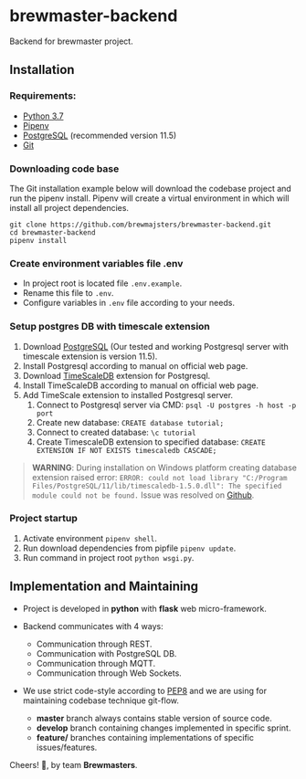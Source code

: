 # brewmaster-backend
Backend for brewmaster project.

## Installation

### Requirements:

- [Python 3.7](https://www.python.org/downloads/)
- [Pipenv](https://github.com/pypa/pipenv)
- [PostgreSQL](https://www.postgresql.org/download/) (recommended version 11.5)
- [Git](https://git-scm.com/downloads)

### Downloading code base

The Git installation example below will download the codebase project and run the pipenv install. Pipenv 
will create a virtual environment in which will install all project dependencies.

```
git clone https://github.com/brewmajsters/brewmaster-backend.git
cd brewmaster-backend
pipenv install
```

### Create environment variables file .env

- In project root is located file `.env.example`.
- Rename this file to `.env`.
- Configure variables in `.env` file according to your needs.

### Setup postgres DB with timescale extension
1. Download [PostgreSQL](https://www.postgresql.org/download/) (Our tested and working Postgresql server with timescale extension is version 11.5).
2. Install Postgresql according to manual on official web page.
3. Download [TimeScaleDB](https://docs.timescale.com/latest/getting-started/installation) extension for Postgresql.
4. Install TimeScaleDB according to manual on official web page.
5. Add TimeScale extension to installed Postgresql server.
   1. Connect to Postgresql server via CMD: `psql -U postgres -h host -p port` 
   2. Create new database: `CREATE database tutorial;`
   3. Connect to created database: `\c tutorial`
   4. Create TimescaleDB extension to specified database: `CREATE EXTENSION IF NOT EXISTS timescaledb CASCADE;`

> **WARNING**: During installation on Windows platform creating database extension raised error: 
> `ERROR: could not load library "C:/Program Files/PostgreSQL/11/lib/timescaledb-1.5.0.dll": The specified module could not be found.`
> Issue was resolved on [Github](https://github.com/timescale/timescaledb/issues/1398).

### Project startup

1. Activate environment `pipenv shell`.
2. Run download dependencies from pipfile `pipenv update`.
3. Run command in project root `python wsgi.py`.

## Implementation and Maintaining

- Project is developed in **python** with **flask** web micro-framework.

- Backend communicates with 4 ways:
    - Communication through REST.
    - Communication with PostgreSQL DB.
    - Communication through MQTT.
    - Communication through Web Sockets.
    
- We use strict code-style according to [PEP8](https://www.python.org/dev/peps/pep-0008/) 
and we are using for maintaining codebase technique git-flow.
    - **master** branch always contains stable version of source code.
    - **develop** branch containing changes implemented in specific sprint.
    - **feature/** branches containing implementations of specific issues/features.

Cheers! :beers:, by team **Brewmasters**.
